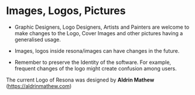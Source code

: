 Images, Logos, Pictures
=======================

- Graphic Designers, Logo Designers, Artists and Painters are welcome to make changes to the Logo, Cover Images and other pictures having a generalised usage.

- Images, logos inside resona/images can have changes in the future.

- Remember to preserve the Identity of the software. For example, frequent changes of the logo might create confusion among users.

The current Logo of Resona was designed by **Aldrin Mathew** (https://aldrinmathew.com)
